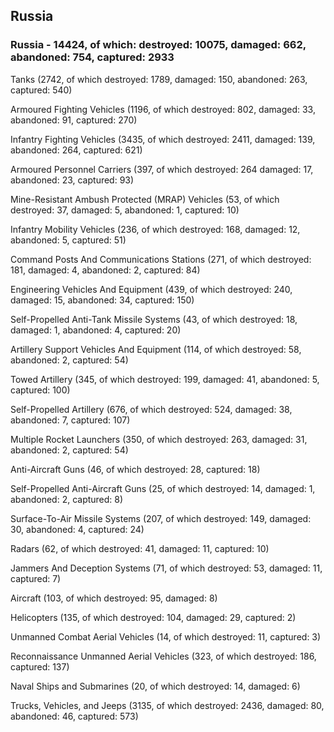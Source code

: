 
 
 ## Russia
 
 ### Russia - 14424, of which: destroyed: 10075, damaged: 662, abandoned: 754, captured: 2933

 

 

 Tanks (2742, of which destroyed: 1789, damaged: 150, abandoned: 263, captured: 540)

 Armoured Fighting Vehicles (1196, of which destroyed: 802, damaged: 33, abandoned: 91, captured: 270)

 Infantry Fighting Vehicles (3435, of which destroyed: 2411, damaged: 139, abandoned: 264, captured: 621)

 Armoured Personnel Carriers (397, of which destroyed: 264 damaged: 17, abandoned: 23, captured: 93)

 Mine-Resistant Ambush Protected (MRAP) Vehicles (53, of which destroyed: 37, damaged: 5, abandoned: 1, captured: 10)

 Infantry Mobility Vehicles (236, of which destroyed: 168, damaged: 12, abandoned: 5, captured: 51)

 Command Posts And Communications Stations (271, of which destroyed: 181, damaged: 4, abandoned: 2, captured: 84)

 Engineering Vehicles And Equipment (439, of which destroyed: 240, damaged: 15, abandoned: 34, captured: 150)

 Self-Propelled Anti-Tank Missile Systems (43, of which destroyed: 18, damaged: 1, abandoned: 4, captured: 20)

 Artillery Support Vehicles And Equipment (114, of which destroyed: 58, abandoned: 2, captured: 54)

 Towed Artillery (345, of which destroyed: 199, damaged: 41, abandoned: 5, captured: 100)

 Self-Propelled Artillery (676, of which destroyed: 524, damaged: 38, abandoned: 7, captured: 107)

 Multiple Rocket Launchers (350, of which destroyed: 263, damaged: 31, abandoned: 2, captured: 54)

 Anti-Aircraft Guns (46, of which destroyed: 28, captured: 18)

 Self-Propelled Anti-Aircraft Guns (25, of which destroyed: 14, damaged: 1, abandoned: 2, captured: 8)

 Surface-To-Air Missile Systems (207, of which destroyed: 149, damaged: 30, abandoned: 4, captured: 24)

 Radars (62, of which destroyed: 41, damaged: 11, captured: 10)

 Jammers And Deception Systems (71, of which destroyed: 53, damaged: 11, captured: 7)

 Aircraft (103, of which destroyed: 95, damaged: 8)

 Helicopters (135, of which destroyed: 104, damaged: 29, captured: 2)

 Unmanned Combat Aerial Vehicles (14, of which destroyed: 11, captured: 3)

 Reconnaissance Unmanned Aerial Vehicles (323, of which destroyed: 186, captured: 137)

 Naval Ships and Submarines (20, of which destroyed: 14, damaged: 6)

 Trucks, Vehicles, and Jeeps (3135, of which destroyed: 2436, damaged: 80, abandoned: 46, captured: 573)

